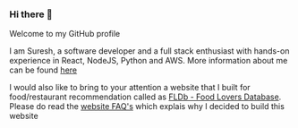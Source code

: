 ### Hi there 👋

Welcome to my GitHub profile

I am Suresh, a software developer and a full stack enthusiast with hands-on experience in React, NodeJS, Python and AWS. More information about me can be found [here](https://mr-skr.github.io/)

I would also like to bring to your attention a website that I built for food/restaurant recommendation called as [FLDb - Food Lovers Database](https://foodloversdatabase.com). Please do read the [website FAQ's](https://foodloversdatabase.com/about) which explais why I decided to build this website
